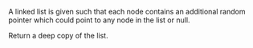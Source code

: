 A linked list is given such that each node contains an additional random pointer which could point to any node in the list or null.

Return a deep copy of the list.